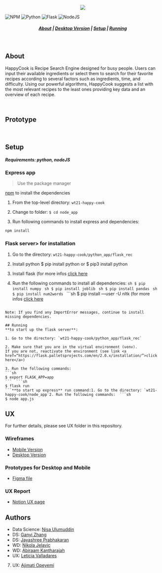 <p align="center">
<img src=https://user-images.githubusercontent.com/73216174/149679461-b22ff91c-a52f-49b2-9553-f8712dcd74b0.png>
</p>

![NPM](https://img.shields.io/badge/NPM-%23000000.svg?style=for-the-badge&logo=npm&logoColor=white)
![Python](https://img.shields.io/badge/python-3670A0?style=for-the-badge&logo=python&logoColor=ffdd54)
![Flask](https://img.shields.io/badge/flask-%23000.svg?style=for-the-badge&logo=flask&logoColor=white)
![NodeJS](https://img.shields.io/badge/node.js-6DA55F?style=for-the-badge&logo=node.js&logoColor=white)


<h5 align="center">
  <a href="#About">About</a>  |
  <a href="#Prototype">Desktop Version</a>  |
  <a href="#Setup">Setup</a>  |
  <a href="Running">Running</a>
</h5>

&nbsp;

## About

HappyCook is Recipe Search Engine designed for busy people. Users can input their available ingredients or select them to search for their favorite recipes according to several factors such as ingredients, time, and difficulty. Using our powerful algorithms, HappyCook suggests a list with the most relevant recipes to the least ones providing key data and an overview of each recipe.

&nbsp;

## Prototype

&nbsp;

## Setup
##### Requirements: python, nodeJS
### Express app

> Use the package manager

[npm](https://npmjs.com/) to install the dependencies

1. From the top-level directory:
`wt21-happy-cook`

2. Change to folder:
`$ cd node_app`

3. Run following commands to install express and dependencies:  
```sh
npm install
```
### Flask server> for installation

1. Go to the directory:
`wt21-happy-cook/python_app/flask_rec`

2. Install python
$ pip install python  or  $ pip3 install python

3. Install flask (for more infos <a href="https://flask.palletsprojects.com/en/2.0.x/installation/">click here</a>

4. Run the following commands to install all dependencies:  ```sh
  $ pip install numpy
  ```  ```sh
  $ pip install joblib
  ```  ```sh
  $ pip install pandas
  ```  ```sh
  $ pip install num2words
  ```  ```sh
  $ pip install —user -U nltk
  (for more infos <a href=“https://www.nltk.org/install.html”>click here</a>
  ```

  Note: If you find any ImportError messages, continue to install missing dependencies.

## Running
**to start up the flask server**:

1. Go to the directory: `wt21-happy-cook/python_app/flask_rec`

2. Make sure that you are in the virtual environment (venv).
  If you are not, reactivate the environment (see link <a href=“https://flask.palletsprojects.com/en/2.0.x/installation/”>click here</a>)

3. Run the following commands:  
  ```sh
  $ export FLASK_APP=app
  ```  ```sh
  $ flask run
  ```**to start up express** run command:1. Go to the directory: `wt21-happy-cook/node_app`2. Run the following commands:  ```sh
  $ node app.js
  ```

## UX
For further details, please see UX folder in this repository.

### Wireframes
- [Mobile Version](https://miro.com/app/board/uXjVOZkxDTU=/?invite_link_id=679773140499)
- [Desktop Version](https://miro.com/app/board/uXjVOdmbmc4=/?invite_link_id=583642410797)

### Prototypes for Desktop and Mobile
- [Figma file](https://www.figma.com/file/cFAruddFG2PtB5Wa9CKp0R/Prototype1)

### UX Report
- [Notion UX page](https://happycook.notion.site/HappyCook-UX-b945b4438e014fefbae45cf0bac6adeb)

## Authors
- Data Science: [Nisa Ulumuddin](https://github.com/nisaulumuddin)
- DS: [Ganyi Zhang](https://github.com/Yii67)
- DS: [Jayashree Prabhakaran](https://github.com/JayashreePrabhakaran)
- WD: [Nikola Jelavic](https://github.com/NikolaJelavic)
- WD: [Abiraam Kantharajah](https://github.com/akrava25)
- UX: [Leticia Valladares](https://github.com/lavf)
7. UX: [Ajimati Opeyemi](https://github.com/ope1521)
